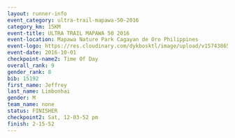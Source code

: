 ```yaml
---
layout: runner-info 
event_category: ultra-trail-mapawa-50-2016 
category_km: 15KM 
event-title: ULTRA TRAIL MAPAWA 50 2016 
event-location: Mapawa Nature Park Cagayan de Oro Philippines 
event-logo: https://res.cloudinary.com/dykbosktl/image/upload/v1574386563/Logo/image-asset_plfjxn.jpg 
event-date: 2016-10-01 
checkpoint-name2: Time Of Day 
overall_rank: 9
gender_rank: 8
bib: 15192
first_name: Jeffrey
last_name: Limbonhai
gender: M
team_name: none
status: FINISHER
checkpoint2: Sat, 12-03-52 pm
finish: 2-15-52
---
```

